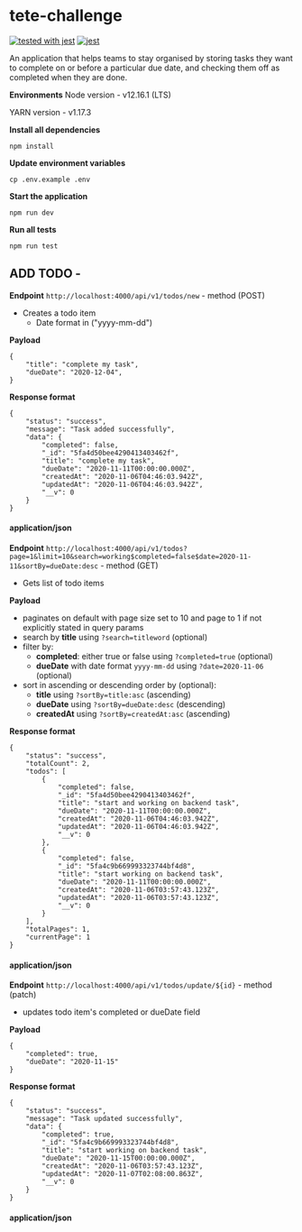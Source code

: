 # tete-challenge
[![tested with jest](https://img.shields.io/badge/tested_with-jest-99424f.svg)](https://github.com/facebook/jest)
[![jest](https://jestjs.io/img/jest-badge.svg)](https://github.com/facebook/jest)

An application that helps teams to stay organised by storing tasks they want to complete on or before a particular due date, and checking them off as completed when they are done.

**Environments**
Node version - v12.16.1 (LTS)

YARN version - v1.17.3

**Install all dependencies**
```
npm install
```
**Update environment variables**
```
cp .env.example .env
```
**Start the application**
```
npm run dev
```

**Run all tests**
```
npm run test
```

## ADD TODO -

**Endpoint** `http://localhost:4000/api/v1/todos/new` - method (POST)

- Creates a todo item
    - Date format in ("yyyy-mm-dd")

**Payload**

    {
        "title": "complete my task",
        "dueDate": "2020-12-04",
    }


**Response format**

    {
        "status": "success",
        "message": "Task added successfully",
        "data": {
            "completed": false,
            "_id": "5fa4d50bee4290413403462f",
            "title": "complete my task",
            "dueDate": "2020-11-11T00:00:00.000Z",
            "createdAt": "2020-11-06T04:46:03.942Z",
            "updatedAt": "2020-11-06T04:46:03.942Z",
            "__v": 0
        }
    }

#### application/json

**Endpoint** `http://localhost:4000/api/v1/todos?page=1&limit=10&search=working$completed=false$date=2020-11-11&sortBy=dueDate:desc` - method (GET)

- Gets list of todo items

**Payload**

- paginates on default with page size set to 10 and page to 1 if not explicitly stated in query params
- search by **title** using `?search=titleword` (optional)
- filter by:
    - **completed**: either true or false using `?completed=true` (optional)
    - **dueDate** with date format `yyyy-mm-dd` using `?date=2020-11-06` (optional)
- sort in ascending or descending order by (optional):
    - **title** using `?sortBy=title:asc` (ascending)
    - **dueDate** using `?sortBy=dueDate:desc` (descending)
    - **createdAt** using `?sortBy=createdAt:asc` (ascending)

**Response format**

    {
        "status": "success",
        "totalCount": 2,
        "todos": [
            {
                "completed": false,
                "_id": "5fa4d50bee4290413403462f",
                "title": "start and working on backend task",
                "dueDate": "2020-11-11T00:00:00.000Z",
                "createdAt": "2020-11-06T04:46:03.942Z",
                "updatedAt": "2020-11-06T04:46:03.942Z",
                "__v": 0
            },
            {
                "completed": false,
                "_id": "5fa4c9b669993323744bf4d8",
                "title": "start working on backend task",
                "dueDate": "2020-11-11T00:00:00.000Z",
                "createdAt": "2020-11-06T03:57:43.123Z",
                "updatedAt": "2020-11-06T03:57:43.123Z",
                "__v": 0
            }
        ],
        "totalPages": 1,
        "currentPage": 1
    }

#### application/json

**Endpoint** `http://localhost:4000/api/v1/todos/update/${id}` - method (patch)

- updates todo item's completed or dueDate field

**Payload**

    {
        "completed": true,
        "dueDate": "2020-11-15"
    }


**Response format**

    {
        "status": "success",
        "message": "Task updated successfully",
        "data": {
            "completed": true,
            "_id": "5fa4c9b669993323744bf4d8",
            "title": "start working on backend task",
            "dueDate": "2020-11-15T00:00:00.000Z",
            "createdAt": "2020-11-06T03:57:43.123Z",
            "updatedAt": "2020-11-07T02:08:00.863Z",
            "__v": 0
        }
    }

#### application/json

